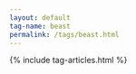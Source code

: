 ```yaml
---
layout: default
tag-name: beast
permalink: /tags/beast.html
---
```


{% include tag-articles.html %}
